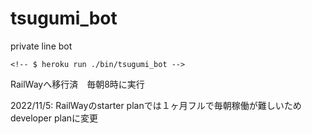 # tsugumi_bot
private line bot


```
<!-- $ heroku run ./bin/tsugumi_bot -->
```

RailWayへ移行済　毎朝8時に実行

2022/11/5: RailWayのstarter planでは１ヶ月フルで毎朝稼働が難しいためdeveloper planに変更
